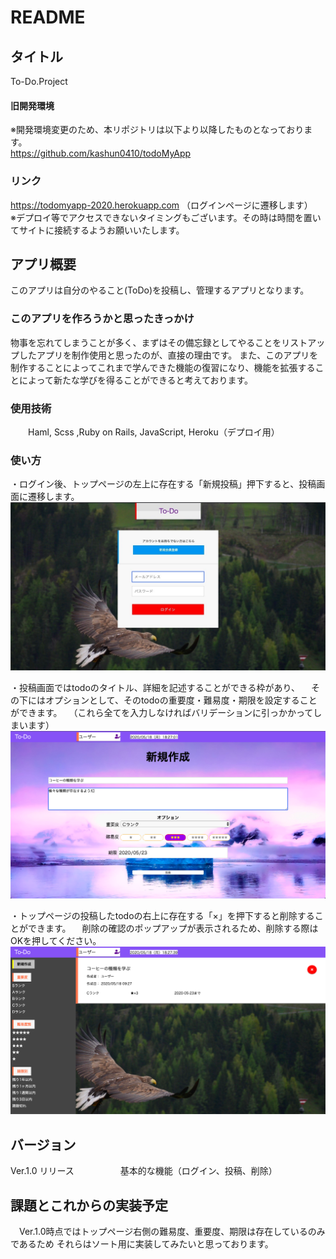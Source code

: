# README

## タイトル
To-Do.Project

#### 旧開発環境
※開発環境変更のため、本リポジトリは以下より以降したものとなっております。<br>
https://github.com/kashun0410/todoMyApp

### リンク
https://todomyapp-2020.herokuapp.com
（ログインページに遷移します）<br>
※デプロイ等でアクセスできないタイミングもございます。その時は時間を置いてサイトに接続するようお願いいたします。

## アプリ概要
このアプリは自分のやること(ToDo)を投稿し、管理するアプリとなります。

### このアプリを作ろうかと思ったきっかけ
物事を忘れてしまうことが多く、まずはその備忘録としてやることをリストアップしたアプリを制作使用と思ったのが、直接の理由です。
また、このアプリを制作することによってこれまで学んできた機能の復習になり、機能を拡張することによって新たな学びを得ることができると考えております。

### 使用技術
　　Haml, Scss ,Ruby on Rails, JavaScript, Heroku（デプロイ用）

### 使い方
・ログイン後、トップページの左上に存在する「新規投稿」押下すると、投稿画面に遷移します。
![ログイン画面](./readme_images/ace8db1f951404d530d138b68b32e28e.jpg)

・投稿画面ではtodoのタイトル、詳細を記述することができる枠があり、
　その下にはオプションとして、そのtodoの重要度・難易度・期限を設定することができます。
　（これら全てを入力しなければバリデーションに引っかかってしまいます）
![新規投稿画面](./readme_images/79b3dddb36f551098a8b2a3bd40c9a20.png)

・トップページの投稿したtodoの右上に存在する「×」を押下すると削除することができます。
　削除の確認のポップアップが表示されるため、削除する際はOKを押してください。
![新規投稿画面](./readme_images/004695ee04c791f392ab9ff50052f8b6.png)

## バージョン
Ver.1.0 リリース
　　　　　基本的な機能（ログイン、投稿、削除）

     
## 課題とこれからの実装予定
　Ver.1.0時点ではトップページ右側の難易度、重要度、期限は存在しているのみであるため
 それらはソート用に実装してみたいと思っております。
